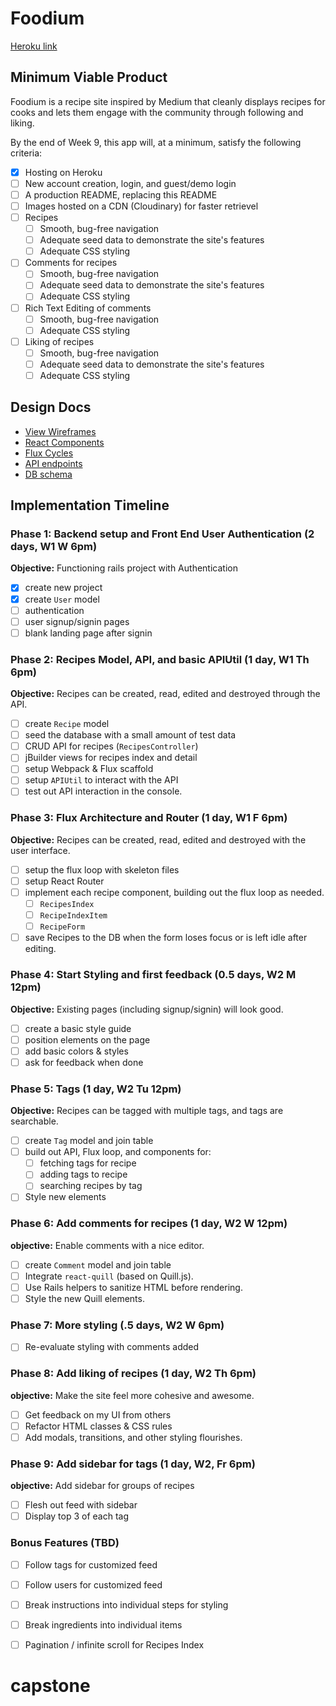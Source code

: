 # Foodium

[Heroku link][heroku]

[heroku]: http://foodium-aa.herokuapp.com

## Minimum Viable Product

Foodium is a recipe site inspired by Medium that cleanly displays recipes for cooks and lets them engage with the community through following and liking.

By the end of Week 9, this app will, at a minimum, satisfy the following criteria:

- [x] Hosting on Heroku
- [ ] New account creation, login, and guest/demo login
- [ ] A production README, replacing this README
- [ ] Images hosted on a CDN (Cloudinary) for faster retrievel
- [ ] Recipes
  - [ ] Smooth, bug-free navigation
  - [ ] Adequate seed data to demonstrate the site's features
  - [ ] Adequate CSS styling
- [ ] Comments for recipes
  - [ ] Smooth, bug-free navigation
  - [ ] Adequate seed data to demonstrate the site's features
  - [ ] Adequate CSS styling
- [ ] Rich Text Editing of comments
  - [ ] Smooth, bug-free navigation
  - [ ] Adequate CSS styling
- [ ] Liking of recipes
  - [ ] Smooth, bug-free navigation
  - [ ] Adequate seed data to demonstrate the site's features
  - [ ] Adequate CSS styling

## Design Docs
* [View Wireframes][views]
* [React Components][components]
* [Flux Cycles][flux-cycles]
* [API endpoints][api-endpoints]
* [DB schema][schema]

[views]: docs/views.md
[components]: docs/components.md
[flux-cycles]: docs/flux-cycles.md
[api-endpoints]: docs/api-endpoints.md
[schema]: docs/schema.md

## Implementation Timeline

### Phase 1: Backend setup and Front End User Authentication (2 days, W1 W 6pm)

**Objective:** Functioning rails project with Authentication

- [x] create new project
- [x] create `User` model
- [ ] authentication
- [ ] user signup/signin pages
- [ ] blank landing page after signin

### Phase 2: Recipes Model, API, and basic APIUtil (1 day, W1 Th 6pm)

**Objective:** Recipes can be created, read, edited and destroyed through
the API.

- [ ] create `Recipe` model
- [ ] seed the database with a small amount of test data
- [ ] CRUD API for recipes (`RecipesController`)
- [ ] jBuilder views for recipes index and detail
- [ ] setup Webpack & Flux scaffold
- [ ] setup `APIUtil` to interact with the API
- [ ] test out API interaction in the console.

### Phase 3: Flux Architecture and Router (1 day, W1 F 6pm)

**Objective:** Recipes can be created, read, edited and destroyed with the user interface.

- [ ] setup the flux loop with skeleton files
- [ ] setup React Router
- [ ] implement each recipe component, building out the flux loop as needed.
  - [ ] `RecipesIndex`
  - [ ] `RecipeIndexItem`
  - [ ] `RecipeForm`
- [ ] save Recipes to the DB when the form loses focus or is left idle
  after editing.

### Phase 4: Start Styling and first feedback (0.5 days, W2 M 12pm)

**Objective:** Existing pages (including signup/signin) will look good.

- [ ] create a basic style guide
- [ ] position elements on the page
- [ ] add basic colors & styles
- [ ] ask for feedback when done

### Phase 5: Tags (1 day, W2 Tu 12pm)

**Objective:** Recipes can be tagged with multiple tags, and tags are searchable.

- [ ] create `Tag` model and join table
- [ ] build out API, Flux loop, and components for:
  - [ ] fetching tags for recipe
  - [ ] adding tags to recipe
  - [ ] searching recipes by tag
- [ ] Style new elements

### Phase 6: Add comments for recipes (1 day, W2 W 12pm)

**objective:** Enable comments with a nice editor.
- [ ] create `Comment` model and join table
- [ ] Integrate `react-quill` (based on Quill.js).
- [ ] Use Rails helpers to sanitize HTML before rendering.
- [ ] Style the new Quill elements.

### Phase 7: More styling (.5 days, W2 W 6pm)
- [ ] Re-evaluate styling with comments added

### Phase 8: Add liking of recipes (1 day, W2 Th 6pm)

**objective:** Make the site feel more cohesive and awesome.

- [ ] Get feedback on my UI from others
- [ ] Refactor HTML classes & CSS rules
- [ ] Add modals, transitions, and other styling flourishes.

### Phase 9: Add sidebar for tags (1 day, W2, Fr 6pm)

**objective:** Add sidebar for groups of recipes

- [ ] Flesh out feed with sidebar
- [ ] Display top 3 of each tag

### Bonus Features (TBD)
- [ ] Follow tags for customized feed
- [ ] Follow users for customized feed
- [ ] Break instructions into individual steps for styling
- [ ] Break ingredients into individual items
- [ ] Pagination / infinite scroll for Recipes Index


[phase-one]: docs/phases/phase1.md
[phase-two]: docs/phases/phase2.md
[phase-three]: docs/phases/phase3.md
[phase-four]: docs/phases/phase4.md
[phase-five]: docs/phases/phase5.md
# capstone
